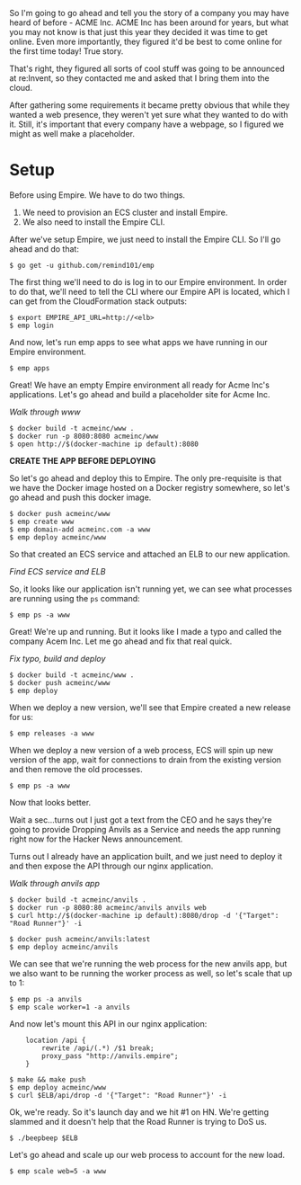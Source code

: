 So I'm going to go ahead and tell you the story of a company you may have heard of before - ACME Inc. ACME Inc has been around for years, but what you may not know is that just this year they decided it was time to get online. Even more  importantly, they figured it'd be best to come online for the first time today! True story.

That's right, they figured all sorts of cool stuff was going to be announced at re:Invent, so they contacted me and asked that I bring them into the cloud.

After gathering some requirements it became pretty obvious that while they wanted a web presence, they weren't yet sure what they wanted to do with it. Still, it's important that every company have a webpage, so I figured we might as well make a placeholder.

# Setup

Before using Empire. We have to do two things.

1. We need to provision an ECS cluster and install Empire.
2. We also need to install the Empire CLI.

After we've setup Empire, we just need to install the Empire CLI. So I'll go ahead and do that:

```console
$ go get -u github.com/remind101/emp
```

The first thing we'll need to do is log in to our Empire environment. In order to do that, we'll need to tell the CLI where our Empire API is located, which I can get from the CloudFormation stack outputs:

```console
$ export EMPIRE_API_URL=http://<elb>
$ emp login
```

And now, let's run emp apps to see what apps we have running in our Empire environment.

```console
$ emp apps
```

Great! We have an empty Empire environment all ready for Acme Inc's applications. Let's go ahead and build a placeholder site for Acme Inc.

_Walk through www_

```console
$ docker build -t acmeinc/www .
$ docker run -p 8080:8080 acmeinc/www
$ open http://$(docker-machine ip default):8080
```

**CREATE THE APP BEFORE DEPLOYING**

So let's go ahead and deploy this to Empire. The only pre-requisite is that we have the Docker image hosted on a Docker registry somewhere, so let's go ahead and push this docker image.

```console
$ docker push acmeinc/www
$ emp create www
$ emp domain-add acmeinc.com -a www
$ emp deploy acmeinc/www
```

So that created an ECS service and attached an ELB to our new application.

_Find ECS service and ELB_

So, it looks like our application isn't running yet, we can see what processes are running using the `ps` command:

```console
$ emp ps -a www
```

Great! We're up and running. But it looks like I made a typo and called the company Acem Inc. Let me go ahead and fix that real quick.

_Fix typo, build and deploy_

```console
$ docker build -t acmeinc/www .
$ docker push acmeinc/www
$ emp deploy 
```

When we deploy a new version, we'll see that Empire created a new release for us:

```console
$ emp releases -a www
```

When we deploy a new version of a web process, ECS will spin up new version of the app, wait for connections to drain from the existing version and then remove the old processes.

```console
$ emp ps -a www
```

Now that looks better.

Wait a sec...turns out I just got a text from the CEO and he says they're going to provide Dropping Anvils as a Service and needs the app running right now for the Hacker News announcement.

Turns out I already have an application built, and we just need to deploy it and then expose the API through our nginx application.

_Walk through anvils app_

```console
$ docker build -t acmeinc/anvils .
$ docker run -p 8080:80 acmeinc/anvils anvils web
$ curl http://$(docker-machine ip default):8080/drop -d '{"Target": "Road Runner"}' -i
```

```console
$ docker push acmeinc/anvils:latest
$ emp deploy acmeinc/anvils
```

We can see that we're running the web process for the new anvils app, but we also want to be running the worker process as well, so let's scale that up to 1:

```console
$ emp ps -a anvils
$ emp scale worker=1 -a anvils
```

And now let's mount this API in our nginx application:

```nginx
    location /api {
        rewrite /api/(.*) /$1 break;
        proxy_pass "http://anvils.empire";
    }
```

```console
$ make && make push
$ emp deploy acmeinc/www
$ curl $ELB/api/drop -d '{"Target": "Road Runner"}' -i
```


Ok, we're ready. So it's launch day and we hit #1 on HN. We're getting slammed and it doesn't help that the Road Runner is trying to DoS us.

```console
$ ./beepbeep $ELB
```

Let's go ahead and scale up our web process to account for the new load.

```console
$ emp scale web=5 -a www
```
